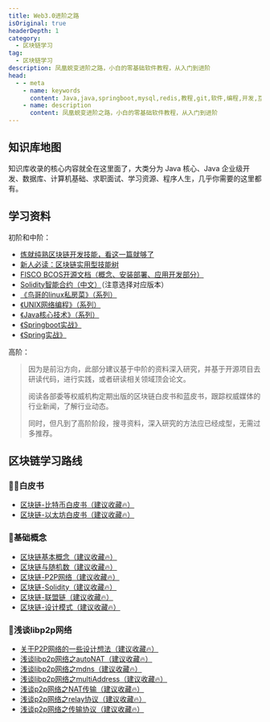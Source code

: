 ```yaml
---
title: Web3.0进阶之路
isOriginal: true
headerDepth: 1
category:
  - 区块链学习
tag:
  - 区块链学习
description: 凤凰蜕变进阶之路，小白的零基础软件教程，从入门到进阶
head:
  - - meta
    - name: keywords
      content: Java,java,springboot,mysql,redis,教程,git,软件,编程,开发,互联网,Java 基础,Java 教程,Java 程序员进阶之路,Java 入门
    - name: description
      content: 凤凰蜕变进阶之路，小白的零基础软件教程，从入门到进阶
---
```


## 知识库地图

知识库收录的核心内容就全在这里面了，大类分为 Java 核心、Java 企业级开发、数据库、计算机基础、求职面试、学习资源、程序人生，几乎你需要的这里都有。

## 学习资料

初阶和中阶：

- [炼就纯熟区块链开发技能，看这一篇就够了](https://mp.weixin.qq.com/s/1RGKEdcGhZbjqKv7LBrAVA)
- [新人必读：区块链实用型技能树](https://mp.weixin.qq.com/s?__biz=MzA3MTI5Njg4Mw==&mid=2247485259&idx=1&sn=cc10c77034c33dd97f0205e561935417&chksm=9f2ef557a8597c4119e3fc103f6cf51f62cb4100d1d8293b9de2668ee0f6ca963fae06f05b0e&scene=21#wechat_redirect)
- [FISCO BCOS开源文档（概念、安装部署、应用开发部分）](https://fisco-bcos-documentation.readthedocs.io/zh_CN/latest/)
- [Solidity智能合约（中文）](https://solidity-cn.readthedocs.io/)（注意选择对应版本）
- [《鸟哥的linux私房菜》（系列）](https://book.douban.com/subject/2208530/)
- [《UNIX网络编程》（系列）](https://book.douban.com/subject/1500149/)
- [《Java核心技术》（系列）](https://book.douban.com/subject/26880667/)
- [《Springboot实战》](https://book.douban.com/subject/26857423/)
- [《Spring实战》](https://book.douban.com/subject/26767354/)

高阶：

> 因为是前沿方向，此部分建议基于中阶的资料深入研究，并基于开源项目去研读代码，进行实践，或者研读相关领域顶会论文。
>
> 阅读各部委等权威机构定期出版的区块链白皮书和蓝皮书，跟踪权威媒体的行业新闻，了解行业动态。
>
> 同时，但凡到了高阶阶段，搜寻资料，深入研究的方法应已经成型，无需过多推荐。

## 区块链学习路线

### 🙅‍♀️白皮书

- [区块链-比特币白皮书（建议收藏🔥）](The_white_paper_the_currency.md)
- [区块链-以太坊白皮书（建议收藏🔥）](White_paper_the_etheric_lane.md)

### 🐲基础概念

- [区块链基本概念（建议收藏🔥）](Basic_logic/Block_chain_concept.md)
- [区块链与随机数（建议收藏🔥）](Basic_logic/Block_chain_and_random_Numbers.md)
- [区块链-P2P网络（建议收藏🔥）](Basic_logic/Chain_block_design.md)
- [区块链-Solidity（建议收藏🔥）](Basic_logic/Intelligent_contract_solidity.md)
- [区块链-联盟链（建议收藏🔥）](Basic_logic/League_chain.md)
- [区块链-设计模式（建议收藏🔥）](Basic_logic/Smart_contracts_design_pattern.md)

### 🏃浅谈libp2p网络

- [关于P2P网络的一些设计想法（建议收藏🔥）](component/p2p/Some_of_the_design_ideas_of_P2P_network.md)
- [浅谈libp2p网络之autoNAT（建议收藏🔥）](component/p2p/Introduction_to_libp2p_autoNAT_network.md)
- [浅谈libp2p网络之mdns（建议收藏🔥）](component/p2p/Introduction_to_libp2p_MDNS_network.md)
- [浅谈libp2p网络之multiAddress（建议收藏🔥）](component/p2p/Introduction_to_libp2p_multiAddress_network.md)
- [浅谈p2p网络之NAT传输（建议收藏🔥）](component/p2p/Introduction_to_libp2p_autoNAT_network.md)
- [浅谈p2p网络之relay协议（建议收藏🔥）](component/p2p/Introduction_to_the_relay_of_p2p_network_protocol.md)
- [浅谈p2p网络之传输协议（建议收藏🔥）](component/p2p/Introduction_to_p2p_network_transmission_of_NAT.md)
